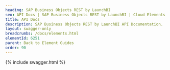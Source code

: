 ```yaml
---
heading: SAP Business Objects REST by LaunchBI
seo: API Docs | SAP Business Objects REST by LaunchBI | Cloud Elements API Docs
title: API Docs
description: SAP Business Objects REST by LaunchBI API Documentation.
layout: swagger-only
breadcrumbs: /docs/elements.html
elementId: 6251
parent: Back to Element Guides
order: 90
---
```


{% include swagger.html %}
